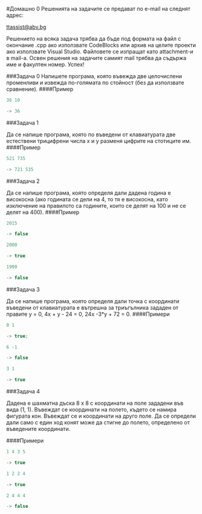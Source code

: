 #Домашно 0
Решенията на задачите се предават по e-mail на следнят адрес:

ttassist@abv.bg

Решението на всяка задача трябва да бъде под формата на файл с окончание .cpp ако използвате CodeBlocks или архив на целите проекти ако използвате Visual Studio. Файловете се изпращат като attachment-и в mail-a. Освен решения на задачите самият mail трябва да съдържа име и факултен номер. Успех!

###Задача 0
Напишете програма, която въвежда две целочислени променливи и извежда по-голямата по стойност (без да използвате сравнение).
####Пример
```c++
36 10

-> 36
```
###Задача 1

Да се напише програма, която по въведени от клавиатурата две естествени трицифрени числа x и y разменя цифрите на стотиците им.
####Пример
```c++
521 735

-> 721 535
```
###Задача 2

Да се напише програма, която определя дали дадена година е високосна (ако годината се дели на 4, то тя е високосна, като изключение на правилото са годините, които се делят на 100 и не се делят на 400).
####Пример
```c++
2015

-> false

2000

-> true

1900

-> false
```
###Задача 3

Да се напише програма, която определя дали точка с координати въведени от клавиатурата е вътрешна за триъгълника зададен от правите y = 0, 4x + y - 24 = 0, 24x -3*y + 72 = 0.
####Примери
```c++
0 1 

-> true;

6 -1  

-> false

3 1 

-> true
```

###Задача 4

Дадена е шахматна дъска 8 х 8 с координати на поле зададени във вида (1, 1). Въвеждат се координати на полето, където се намира фигурата кон. Въвеждат се и координати на друго поле. Да се определи дали само с един ход конят може да стигне до полето, определено от въведените координати.

####Примери
```c++
1 4 3 5

-> true

1 2 2 4

-> true

2 4 4 4

-> false

```
